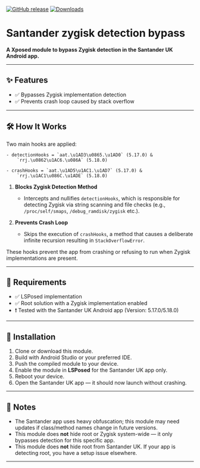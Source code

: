 [![GitHub release](https://img.shields.io/github/v/release/mwilky/Santand3rp?style=for-the-badge)](https://github.com/mwilky/Santand3rp/releases)
[![Downloads](https://img.shields.io/github/downloads/mwilky/Santand3rp/total?style=for-the-badge)](https://github.com/mwilky/Santand3rp/releases)

# Santander zygisk detection bypass

**A Xposed module to bypass Zygisk detection in the Santander UK Android app.**

---

## ✨ Features

- ✅ Bypasses Zygisk implementation detection
- ✅ Prevents crash loop caused by stack overflow

---

## 🛠️ How It Works

Two main hooks are applied:

    - detectionHooks = `aat.\u1AD3\u0865.\u1AD0` (5.17.0) & 
        `rrj.\u0862\u1AC6.\u086A` (5.18.0)
  
    - crashHooks = `aat.\u1AD5\u1AC1.\u1AD7` (5.17.0) & 
        `rrj.\u1AC1\u086C.\u1ADE` (5.18.0)

1. **Blocks Zygisk Detection Method**
   - Intercepts and nullifies `detectionHooks`, which is responsible for detecting Zygisk via string scanning and file checks (e.g., `/proc/self/smaps`, `/debug_ramdisk/zygisk`  etc.).

2. **Prevents Crash Loop**
   - Skips the execution of `crashHooks`, a method that causes a deliberate infinite recursion resulting in `StackOverflowError`.

These hooks prevent the app from crashing or refusing to run when Zygisk implementations are present.

---

## 🧪 Requirements

- ✅ LSPosed implementation
- ✅ Root solution with a Zygisk implementation enabled
- ❗ Tested with the Santander UK Android app (Version: 5.17.0/5.18.0)

---

## 🚀 Installation

1. Clone or download this module.
2. Build with Android Studio or your preferred IDE.
3. Push the compiled module to your device.
4. Enable the module in **LSPosed** for the Santander UK app only.
5. Reboot your device.
6. Open the Santander UK app — it should now launch without crashing.

---

## 🧠 Notes

- The Santander app uses heavy obfuscation; this module may need updates if class/method names change in future versions.
- This module does **not** hide root or Zygisk system-wide — it only bypasses detection for this specific app.
- This module does **not** hide root from Santander UK. If your app is detecting root, you have a setup issue elsewhere.

---

